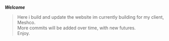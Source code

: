 ***Welcome*** <br>

>Here i build and update the website im currently building for my client, Meshco.  
More commits will be added over time, with new futures.  
Enjoy.
